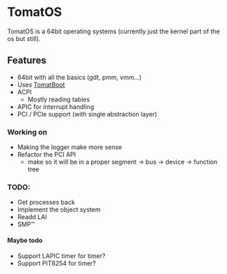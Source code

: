 # TomatOS

TomatOS is a 64bit operating systems (currently just the kernel part of the os but still).

## Features

* 64bit with all the basics (gdt, pmm, vmm...)
* Uses [TomatBoot](https://github.com/TomatOrg/TomatBoot-UEFI)
* ACPI
    * Mostly reading tables
* APIC for interrupt handling
* PCI / PCIe support (with single abstraction layer)

### Working on
* Making the logger make more sense
* Refactor the PCI API
	- make so it will be in a proper segment -> bus -> device -> function tree

### TODO:
* Get processes back
* Implement the object system
* Readd LAI
* SMP:tm:

#### Maybe todo
* Support LAPIC timer for timer?
* Support PIT8254 for timer?
